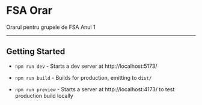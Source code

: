 # FSA Orar

Orarul pentru grupele de FSA Anul 1

---

## Getting Started

- `npm run dev` - Starts a dev server at http://localhost:5173/

- `npm run build` - Builds for production, emitting to `dist/`

- `npm run preview` - Starts a server at http://localhost:4173/ to test production build locally
